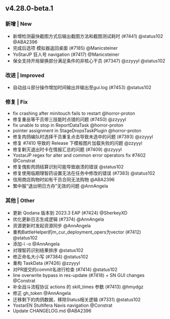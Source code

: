 ## v4.28.0-beta.1

### 新增 | New

- 新增检测最快截图方式后输出截图方法和截图测试耗时 (#7441) @status102 @ABA2396
- 完成后选项 模拟器返回桌面 (#7185) @Manicsteiner
- YoStarJP 狂人号 navigation (#7417) @Manicsteiner
- 保全支持开局替换部分满足条件的非核心干员 (#7347) @zzyyyl @status102

### 改进 | Improved

- 自动战斗部分操作增加时间输出并输出至gui.log (#7453) @status102

### 修复 | Fix

- fix crashing after minitouch fails to restart @horror-proton
- 修复重岳等干员带三技能时点错的问题 (#7450) @zzyyyl
- fix unable to stop in ReportDataTask @horror-proton
- pointer assignment in StageDropsTaskPlugin @horror-proton
- 修复肉鸽编队时选择干员重复点击导致未选中的问题 (#7393) @zzyyyl
- 修复 #7410 导致的 Release 下模板图片加载失败的问题 @zzyyyl
- 修复剿灭退出时卡在情报汇总的问题 (#7409) @zzyyyl
- YostarJP regex for alter and common error operators fix #7402 @Constrat
- 修复傀影肉鸽结算识别可能导致崩溃的错误 @status102
- 修复使用临期理智药设置无法在任务中修改的错误 (#7383) @status102
- 信用商店购物时如有干员合同无法购物 @ABA2396
- 繁中服“退出明日方舟”无效的问题 @AnnAngela

### 其他 | Other

- 更新 Qodana 版本到 2023.3 EAP (#7424) @SherkeyXD
- 优化更新日志生成逻辑 (#7374) @AnnAngela
- 资源更新时发起资源同步 @AnnAngela
- 重构BattleHelper的m_cur_deployment_opers为vector (#7412) @status102
- 添加-i -o @AnnAngela
- 对理智药识别结果排序 @status102
- 修正命名大小写 (#7384) @status102
- 重构 TaskData (#7426) @zzyyyl
- 对PR提交的commit名进行检查 (#7414) @status102
- line overwrite bypass in res-update (#7418) + SN GUI changes @Constrat
- 补全战斗流程协议 actions 的 skill_times 参数 (#7413) @hmydgz
- 修正 gh_token @AnnAngela
- 迁移剩下的肉鸽数据，移除Status相关逻辑 (#7331) @status102
- YostarEN Stultifera Navis navigation @Constrat
- Update CHANGELOG.md @ABA2396
